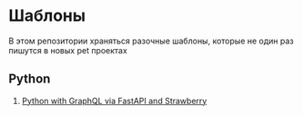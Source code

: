 # Шаблоны

В этом репозитории храняться разочные шаблоны, которые не один раз пишутся в новых pet проектах

## Python

1. [Python with GraphQL via FastAPI and Strawberry](python/graphql_fast_api_and_strawberry/)
